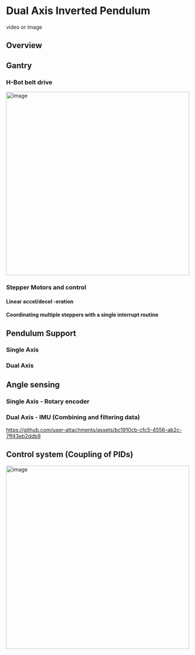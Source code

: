# Dual Axis Inverted Pendulum
video or image
## Overview


## Gantry
### H-Bot belt drive
<img width="500" alt="image" src="https://github.com/user-attachments/assets/759edab8-2bf5-41ba-946d-4d369a11933d" />

### Stepper Motors and control
#### Linear accel/decel -eration
#### Coordinating multiple steppers with a single interrupt routine

## Pendulum Support
### Single Axis
### Dual Axis

## Angle sensing
### Single Axis - Rotary encoder
### Dual Axis - IMU (Combining and filtering data)


https://github.com/user-attachments/assets/bc1910cb-cfc5-4556-ab2c-7ff43eb2ddb9


## Control system (Coupling of PIDs)
<img width="500" alt="image" src="https://github.com/user-attachments/assets/a70526a4-1b07-40af-b24d-f153e88ad73e" />


